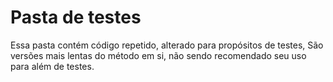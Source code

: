 # Pasta de testes

Essa pasta contém código repetido, alterado para propósitos de testes,
São versões mais lentas do método em si, não sendo recomendado seu uso para além de testes.